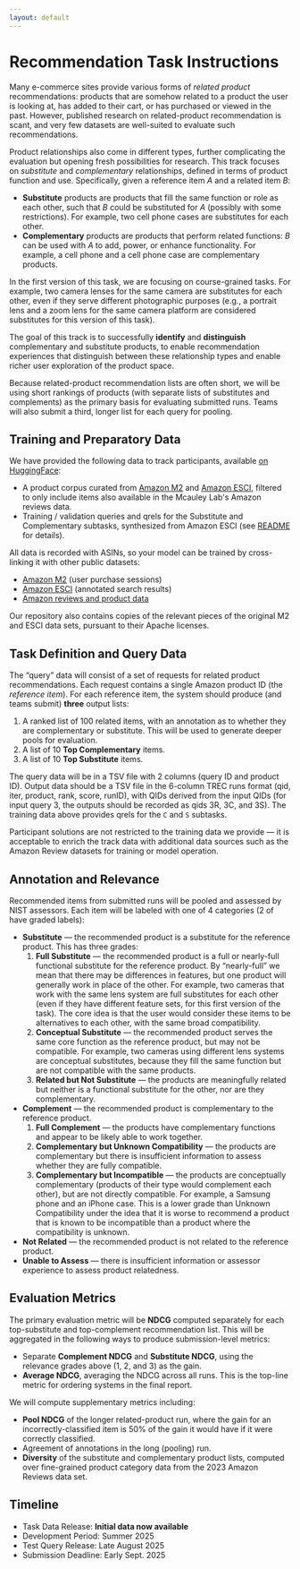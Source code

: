 ```yaml
---
layout: default
---
```


# Recommendation Task Instructions

Many e-commerce sites provide various forms of *related product*
recommendations: products that are somehow related to a product the user is
looking at, has added to their cart, or has purchased or viewed in the past.
However, published research on related-product recommendation is scant, and very
few datasets are well-suited to evaluate such recommendations.

Product relationships also come in different types, further complicating the evaluation but opening fresh possibilities for research. This track focuses on *substitute* and *complementary* relationships, defined in terms of product function and use. Specifically, given a reference item *A* and a related item *B*:

* **Substitute** products are products that fill the same function or role as each other, such that *B* could be substituted for *A* (possibly with some restrictions). For example, two cell phone cases are substitutes for each other.  
* **Complementary** products are products that perform related functions: *B* can be used with *A* to add, power, or enhance functionality. For example, a cell phone and a cell phone case are complementary products.

In the first version of this task, we are focusing on course-grained tasks. For example, two camera lenses for the same camera are substitutes for each other, even if they serve different photographic purposes (e.g., a portrait lens and a zoom lens for the same camera platform are considered substitutes for this version of this task).

The goal of this track is to successfully **identify** and **distinguish** complementary and substitute products, to enable recommendation experiences that distinguish between these relationship types and enable richer user exploration of the product space.

Because related-product recommendation lists are often short, we will be using short rankings of products (with separate lists of substitutes and complements) as the primary basis for evaluating submitted runs. Teams will also submit a third, longer list for each query for pooling.

## Training and Preparatory Data

[repo]: https://huggingface.co/datasets/trec-product-search/product-recommendation-2025/
[README]: https://huggingface.co/datasets/trec-product-search/product-recommendation-2025/blob/main/initial/README.md

We have provided the following data to track participants, available [on HuggingFace][repo]:

* A product corpus curated from [Amazon M2][M2] and [Amazon ESCI][ESCI], filtered to only include items also available in the Mcauley Lab's Amazon reviews data.
* Training / validation queries and qrels for the Substitute and Complementary subtasks, synthesized from Amazon ESCI (see [README][] for details).

All data is recorded with ASINs, so your model can be trained by cross-linking it with other public datasets:

* [Amazon M2][M2] (user purchase sessions)
* [Amazon ESCI][ESCI] (annotated search results)
* [Amazon reviews and product data][UCSD]

Our repository also contains copies of the relevant pieces of the original M2 and ESCI data sets, pursuant to their Apache licenses.

[ESCI]: https://amazonkddcup.github.io/
[M2]: https://kddcup23.github.io/
[UCSD]: https://amazon-reviews-2023.github.io/

## Task Definition and Query Data

The “query” data will consist of a set of requests for related product recommendations. Each request contains a single Amazon product ID (the *reference item*). For each reference item, the system should produce (and teams submit) **three** output lists:

1. A ranked list of 100 related items, with an annotation as to whether they are complementary or substitute. This will be used to generate deeper pools for evaluation.  
2. A list of 10 **Top Complementary** items.
3. A list of 10 **Top Substitute** items.

The query data will be in a TSV file with 2 columns (query ID and product ID). Output data should be a TSV file in the 6-column TREC runs format (qid, iter, product, rank, score, runID), with QIDs derived from the input QIDs (for input query 3, the outputs should be recorded as qids 3R, 3C, and 3S).  The training data above provides qrels for the `C` and `S` subtasks.

Participant solutions are not restricted to the training data we provide — it is acceptable to enrich the track data with additional data sources such as the Amazon Review datasets for training or model operation.

## Annotation and Relevance

Recommended items from submitted runs will be pooled and assessed by NIST assessors. Each item will be labeled with one of 4 categories (2 of have graded labels):

* **Substitute** — the recommended product is a substitute for the reference product. This has three grades:  
  1. **Full Substitute** — the recommended product is a full or nearly-full functional substitute for the reference product. By “nearly-full” we mean that there may be differences in features, but one product will generally work in place of the other. For example, two cameras that work with the same lens system are full substitutes for each other (even if they have different feature sets, for this first version of the task). The core idea is that the user would consider these items to be alternatives to each other, with the same broad compatibility.  
  2. **Conceptual Substitute** — the recommended product serves the same core function as the reference product, but may not be compatible. For example, two cameras using different lens systems are conceptual substitutes, because they fill the same function but are not compatible with the same products.  
  3. **Related but Not Substitute** — the products are meaningfully related but neither is a functional substitute for the other, nor are they complementary.  
* **Complement** — the recommended product is complementary to the reference product.  
  1. **Full Complement** — the products have complementary functions and appear to be likely able to work together.  
  2. **Complementary but Unknown Compatibility** — the products are complementary but there is insufficient information to assess whether they are fully compatible.  
  3. **Complementary but Incompatible** — the products are conceptually complementary (products of their type would complement each other), but are not directly compatible. For example, a Samsung phone and an iPhone case. This is a lower grade than Unknown Compatibility under the idea that it is worse to recommend a product that is known to be incompatible than a product where the compatibility is unknown.  
* **Not Related** — the recommended product is not related to the reference product.  
* **Unable to Assess** — there is insufficient information or assessor experience to assess product relatedness.

## Evaluation Metrics

The primary evaluation metric will be **NDCG** computed separately for each top-substitute and top-complement recommendation list. This will be aggregated in the following ways to produce submission-level metrics:

* Separate **Complement NDCG** and **Substitute NDCG**, using the relevance grades above (1, 2, and 3\) as the gain.  
* **Average NDCG**, averaging the NDCG across all runs. This is the top-line metric for ordering systems in the final report.

We will compute supplementary metrics including:

* **Pool NDCG** of the longer related-product run, where the gain for an incorrectly-classified item is 50% of the gain it would have if it were correctly classified.  
* Agreement of annotations in the long (pooling) run.  
* **Diversity** of the substitute and complementary product lists, computed over fine-grained product category data from the 2023 Amazon Reviews data set.

## Timeline

* Task Data Release: **Initial data now available**
* Development Period: Summer 2025
* Test Query Release: Late August 2025
* Submission Deadline: Early Sept. 2025
